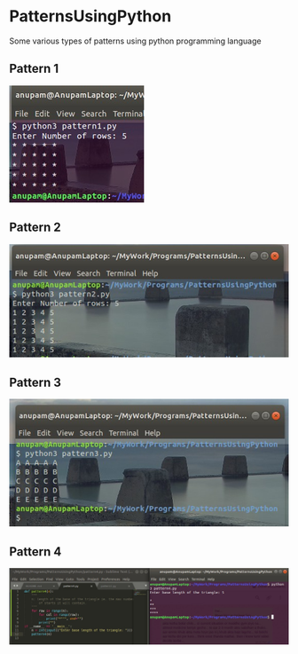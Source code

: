 # PatternsUsingPython
Some various types of patterns using python programming language

## Pattern 1
![pattern_1](/PatternImages/pattern1.jpg)

## Pattern 2
![pattern_2](/PatternImages/pattern2.jpg)

## Pattern 3
![pattern_3](/PatternImages/pattern3.jpg)

## Pattern 4
![pattern_4](/PatternImages/pattern4.jpg)